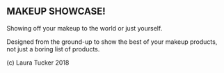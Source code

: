 ## MAKEUP SHOWCASE! ##

Showing off your makeup to the world or just yourself.  


Designed from the ground-up to show the best of your makeup products, not just a boring list of products. 


(c) Laura Tucker 2018